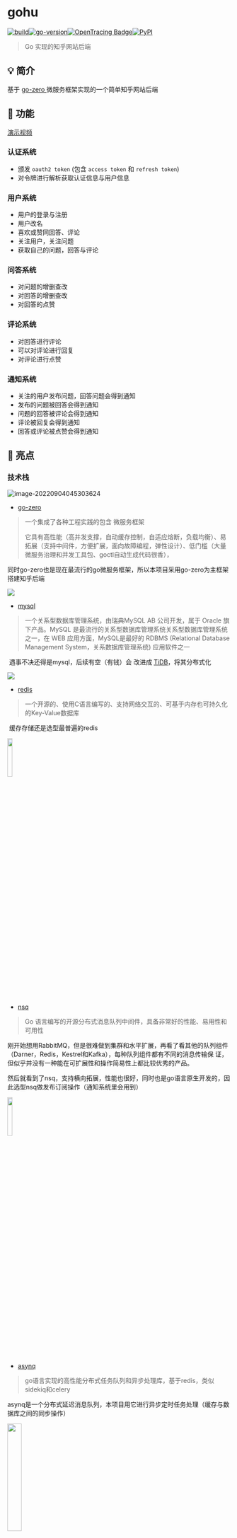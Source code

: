 # gohu

[![build](https://img.shields.io/badge/build-1.01-brightgreen)](https://github.com/StellarisW/StellarisW)[![go-version](https://img.shields.io/badge/go-~%3D1.8-30dff3?logo=go)](https://github.com/StellarisW/StellarisW)[![OpenTracing Badge](https://img.shields.io/badge/OpenTracing-enabled-blue.svg)](http://opentracing.io)[![PyPI](https://img.shields.io/badge/License-BSD_2--Clause-green.svg)](https://github.com/emirpasic/gods/blob/master/LICENSE)

> Go 实现的知乎网站后端

## 💡  简介

基于 [go-zero ](https://github.com/zeromicro/go-zero)微服务框架实现的一个简单知乎网站后端

## 🚀 功能

[演示视频](https://typora.stellaris.wang/gohu-show-video.mp4)

### 认证系统

- 颁发 `oauth2 token`  (包含 `access token` 和 `refresh token`)
- 对令牌进行解析获取认证信息与用户信息

### 用户系统

- 用户的登录与注册
- 用户改名
- 喜欢或赞同回答、评论
- 关注用户，关注问题
- 获取自己的问题，回答与评论

### 问答系统

- 对问题的增删查改
- 对回答的增删查改
- 对回答的点赞

### 评论系统

- 对回答进行评论
- 可以对评论进行回复
- 对评论进行点赞

### 通知系统

- 关注的用户发布问题，回答问题会得到通知
- 发布的问题被回答会得到通知
- 问题的回答被评论会得到通知
- 评论被回复会得到通知
- 回答或评论被点赞会得到通知

## 🌟 亮点

### 技术栈

![image-20220904045303624](./manifest/image/go-zero.png)

- [go-zero](https://go-zero.dev/)

> 一个集成了各种工程实践的包含 微服务框架
>
> 它具有高性能（高并发支撑，自动缓存控制，自适应熔断，负载均衡）、易拓展（支持中间件，方便扩展，面向故障编程，弹性设计）、低门槛（大量微服务治理和并发工具包、goctl自动生成代码很香），

​     同时go-zero也是现在最流行的go微服务框架，所以本项目采用go-zero为主框架搭建知乎后端

![](./manifest/image/mysql.svg)

- [mysql](https://www.mysql.com/)

> 一个关系型数据库管理系统，由瑞典MySQL AB 公司开发，属于 Oracle 旗下产品。MySQL 是最流行的关系型数据库管理系统关系型数据库管理系统之一，在 WEB 应用方面，MySQL是最好的 RDBMS (Relational Database Management System，关系数据库管理系统) 应用软件之一

​    遇事不决还得是mysql，后续有空（有钱）会	改进成 [TiDB](https://pingcap.com/zh/case/)，将其分布式化

![](./manifest/image/redis.svg)

- [redis](https://redis.io/)

> 一个开源的、使用C语言编写的、支持网络交互的、可基于内存也可持久化的Key-Value数据库

​    缓存存储还是选型最普遍的redis

<img src="./manifest/image/nsq.png" width="15%">

- [nsq](https://nsq.io/)

>  Go 语言编写的开源分布式消息队列中间件，具备非常好的性能、易用性和可用性

​    刚开始想用RabbitMQ，但是很难做到集群和水平扩展，再看了看其他的队列组件（Darner，Redis，Kestrel和Kafka），每种队列组件都有不同的消息传输保     	证，但似乎并没有一种能在可扩展性和操作简易性上都比较优秀的产品。

​    然后就看到了nsq，支持横向拓展，性能也很好，同时也是go语言原生开发的，因此选型nsq做发布订阅操作（通知系统里会用到）

<img src="./manifest/image/asynq.png" width="15%">

- [asynq](https://github.com/hibiken/asynq)

> go语言实现的高性能分布式任务队列和异步处理库，基于redis，类似sidekiq和celery

​	asynq是一个分布式延迟消息队列，本项目用它进行异步定时任务处理（缓存与数据库之间的同步操作）

<img src="./manifest/image/consul.svg" width="25%">

- [consul](https://www.consul.io/)

> 一套开源的分布式服务发现和配置管理系统，由HasiCorp公司用go语言开发的。提供了微服务系统中服务助理、配置中心、控制总线等功能

​	在consul和etcd之间比较，consul的服务发现很方便，也有健康检查，多数据中心等功能，同时也是go云原生项目，因此选型consul

<img src="./manifest/image/jaeger.svg" width="15%">

- [jaeger](https://www.jaegertracing.io/)

> 由Uber开源的分布式追踪系统

​	go-zero框架集成了对jaeger的支持，因此使用jaeger做追踪系统

<img src="./manifest/image/apollo.svg" width="10%">

- [apollo](https://www.apolloconfig.com/)

> 一款可靠的分布式配置管理中心，诞生于携程框架研发部，能够集中化管理应用不同环境、不同集群的配置，配置修改后能够实时推送到应用端，并且具备规范的权限、流程治理等特性，适用于微服务配置管理场景

​	使用apollo做配置管理系统，可以有效的在认证系统，用户系统，问答系统等等不同的环境下进行配置的管理

<img src="./manifest/image/traefik-logo.png" width="20%">

- [traefik](https://www.jaegertracing.io/)

> 一个为了让部署微服务更加便捷而诞生的现代HTTP反向代理、负载均衡工具

​	本项目写的微服务很多，用nginx难管理，也比较懒得写配置文件，所以用traefik，虽然性能没nginx好，但是对微服务的反向代理和负载均衡的支持很便捷，

​	同时使用traefik中的http中间件，oauth proxy也很方便

<img src="./manifest/image/docker.svg" width="15%">

- [docker](https://www.docker.com/)

> Google 公司推出的 Go 语言 进行开发实现，基于 Linux 内核的 cgroup，namespace，以及 AUFS 类的 Union FS 等技术的一个容器服务

​	容器用docker-compose部署

<img src="./manifest/image/drone.svg" width="20%">

- [drone](https://www.drone.io/)

> 一款基于go编写的容器技术持续集成工具，可以直接使用YAML配置文件即可完成自动化构建、测试、部署任务

​	结合gogs仓库，来对项目进行CI/CD持续集成，部署更方便了

### 后端

#### 认证系统

- 颁发令牌

> 对向OAuth2服务器发送请求颁发令牌的客户端进行鉴权, 鉴权成功后 颁发token
>
> 提高了令牌的安全性, 同时也可以根据客户端信息自定义 Oauth2 token

<!--app/service/oauth/model/token_granter.go-->

```go
clientId, clientSecret, userId, ok := parseBasicAuth(auth)
if !ok || clientSecret != tokenGranter.ClientDetails[clientId].ClientSecret {
   return nil, ErrInvalidAuthorizationRequest
}
```

解析认证头，判断 `clientId` 和 `clientSecret` 是否在存储库中

鉴权成功后向用户颁发 token

- 令牌存储

> token存储在redis中, 自动实现令牌的过期功能
>
> 加快用户的鉴权操作

![](./manifest/image/jwt-store.png)

<!--app/service/oauth/rpc/token/store/internal/logic/storetokenlogic.go-->

```go
l.svcCtx.Rdb.Set(l.ctx,
   model.JwtToken+"_"+strconv.FormatInt(in.UserId, 10),
   accessTokenString,
   time.Unix(in.AccessToken.RefreshToken.ExpiresAt, 0).Sub(time.Now()))
```

- 令牌刷新

> access token的过期时间为1天，refresh token的过期时间为7天，当access token过期后，服务器会自动使用一次性的refresh token 对access token进行刷新操作，获取新的access token。
>
> 这样会有效降低因 access token 泄露而带来的风险。

- 令牌传递

> 使用Cookie进行在用户与服务器之间的Oauth2 token传递，同时对cookie进行SHA256加盐，保证了cookie与token的安全性
>
> 在认证中间件中(app/common/middware/authMiddleware.go)对cookie进行哈希校验，防止用户篡改，校验通过后解析cookie自动获取token的元信息

<!--app/common/middleware/authMiddleware.go-->

```go
res, err := req.NewRequest().SetFormData(map[string]string{"oauth2_token": accessToken, "token_type": model.AccessToken}).
   Post("https://" + m.Domain + "/api/oauth/token/check")
if err != nil {
   logx.Errorf("%v", err)
   return
}
if res.StatusCode != http.StatusOK {
   logx.Errorf("%v", res)
   return
}
j := gjson.Parse(res.String())
ok = j.Get("ok").Bool()
if !ok {
   //不ok则认证失败，包括刷新令牌
   //认证的时候若认证令牌过期，则刷新令牌
   msg := j.Get("msg").String()
   // 认证令牌过期,用刷新令牌刷新
   if msg == "accessToken is expired" {
      ok = cookieWriter.Get("refresh-token", &refreshToken)
      if accessToken == "" || !ok {
         response.ResultWithData(w, http.StatusForbidden, "illegal access", map[string]interface{}{"reload": true})
         return
      }
      res, err = req.NewRequest().SetPathParam("refresh-token", refreshToken).
         Post("https://" + m.Domain + "/api/oauth/token/refresh")
      if err != nil {
         logx.Errorf("%v", err)
         return
      }
      if res.StatusCode != http.StatusOK {
         return
      }
      j = gjson.Parse(res.String())
      accessToken = j.Get("data.access_token.token_value").String()
      refreshToken = j.Get("data.access_token.refresh_token.token_value").String()
      cookieWriter.Set("x-token", accessToken)
      cookieWriter.Set("refresh-token", refreshToken)
   }
}
```

#### 用户系统

- 登录与注册

> 用户注册或首次登录得到令牌，可以在令牌有效期内实现自动登录操作，
>
> 在用户注册或登录后设置注册/登录缓存，同时特别针对登录设置了空缓存，防止大量无效请求造成缓存穿透

<!--app/service/user/rpc/crud/internal/logic/registerlogic.go-->

```go
ok, err := l.svcCtx.Rdb.SIsMember(l.ctx,
   "user_register_set",
   in.Username).Result()
```

<!--app/service/user/rpc/crud/internal/logic/loginlogic.go-->

```go
	// 在数据库中查找用户
	userSubjectModel := l.svcCtx.UserModel.UserSubject
	userSubject, err := userSubjectModel.WithContext(l.ctx).Where(userSubjectModel.Username.Eq(in.Username)).First()
	switch err {
	case nil:
	case gorm.ErrRecordNotFound:
		// 设置空缓存,防止大量非法请求造成缓存穿透
		err = l.svcCtx.Rdb.Set(l.ctx,
			fmt.Sprintf("user_login_%s", in.Username),
			fmt.Sprintf("%d:%d", 0, 0),
			time.Second*86400).Err()
		if err != nil {
			logger.Errorf("update [user_login] cache failed, err: %v", err)
		}
		res = &pb.LoginRes{
			Code: http.StatusNotFound,
			Msg:  "uid not exist",
			Ok:   false,
		}
		logger.Debugf("send message: %v", res.String())
		return res, nil
	default:
		{
			logger.Errorf("query [user_subject] in mysql failed, err: %v", err)
			res = &pb.LoginRes{
				Code: http.StatusInternalServerError,
				Msg:  "internal err",
				Ok:   false,
			}
			logger.Debugf("send message: %v", res.String())
			return res, err
		}
	}
	
	...
	
		err = l.svcCtx.Rdb.Set(l.ctx,
		fmt.Sprintf("user_login_%s", in.Username),
		fmt.Sprintf("%d:%s", userSubject.ID, userSubject.Password),
		time.Second*86400).Err()
	if err != nil {
		logger.Errorf("set [user_login] cache failed, err: %v", err)
	}
```

- IP 归属地

> 对用户登录的IP进行解析（具体看我 [ip-parse](https://github.com/StellarisW/ip-parse) 仓库），在回答内容，评论内容中设置用户IP归属地

<!--app/utils/net/ip/ip.go-->

```go
func GetIpLocFromApi(ip string) (loc string) {
   var err error
   if domain == "" {
      domain, err = apollo.GetMainDomain()
      if err != nil {
         return "未知"
      }
   }
   apiAddr := "http://ip." + domain + "/api/parse?ip=" + ip
   res, err := req.NewRequest().Get(apiAddr)
   j := gjson.Parse(res.String())
   if j.Get("ok").Bool() == false {
      return "未知"
   }
   locStr := j.Get("location").String()
   output := strings.Split(locStr, "|")
   if output[0] != "中国" {
      return output[0]
   }
   strings.Trim(output[2], "省")
   return output[2]
}
```

- 用户信息缓存

> 对`user-subject`,`user-collect`表进行缓存，针对高频更新的字段(如 `user-subject` 中的 `follower` ， `user-collect` 中的赞同操作)进行定时更新数据库的操作

<!--app/service/mq/asynq/processor/internal/logic/user/task.go-->

```go
func (l *ScheduleUpdateUserSubjectRecordHandler) ProcessTask(ctx context.Context, _ *asynq.Task) (err error) {
    // 获取缓存中需要更新用户 follower 字段的用户id
   members, err := l.Rdb.SMembers(ctx,
      "user_follower_cnt_set").Result()
   if err != nil {
      return fmt.Errorf("get [user_follower] member failed, err: %v", err)
   }
   l.Rdb.Del(ctx,
      fmt.Sprintf("user_follower_cnt_set"))

   userSubjectModel := l.UserModel.UserSubject
   for _, member := range members {
       // 获取缓存中 follower 的数量
      followerCount, err := l.Rdb.Get(ctx,
         fmt.Sprintf("user_follower_cnt_%s", member)).Int()
      if err != nil {
         return fmt.Errorf("get [user_follower] cnt failed, err: %v", err)
      }

      err = l.Rdb.Del(ctx,
         fmt.Sprintf("user_follower_cnt_%s", member)).Err()
      if err != nil {
         return fmt.Errorf("del [user_follower] cnt failed, err: %v", err)
      }
	
       // 更新数据库
      userSubject, err := userSubjectModel.WithContext(ctx).
         Select(userSubjectModel.ID, userSubjectModel.Follower).
         Where(userSubjectModel.ID.Eq(cast.ToInt64(member))).
         First()
      if err != nil {
         return fmt.Errorf("get [user_subject] record failed, err: %v", err)
      }

      _, err = userSubjectModel.WithContext(ctx).
         Select(userSubjectModel.ID, userSubjectModel.Follower).
         Where(userSubjectModel.ID.Eq(cast.ToInt64(member))).
         Update(userSubjectModel.Follower, int(userSubject.Follower)+followerCount)
      if err != nil {
         return fmt.Errorf("update [user_subject] record failed, err: %v", err)
      }
   }

   return nil
}
```

#### 问答系统

- 问题与回答信息缓存

> 也是和上面一样的逻辑，对表进行缓存，高频字段定时数据库同步

- 回答点赞

<!--app/service/user/rpc/crud/internal/logic/docollectionlogin.go-->

```go
// 通知用户
err = notificationMqProducer.PublishNotification(producer, notificationMqProducer.PublishNotificationMessage{
   MessageType: 2,
   Data: notificationMqProducer.ApproveAndLikeData{
      UserId:  in.UserId,
      Action:  1,
      ObjType: in.ObjType,
      ObjId:   in.ObjId,
   },
})
if err != nil {
   return fmt.Errorf("publish notificaion to nsq failed, %v", err)
}

// 更新缓存
err = svcCtx.Rdb.Incr(ctx,
   fmt.Sprintf("answer_index_approve_cnt_%d", in.ObjId)).Err()
if err != nil {
   return fmt.Errorf("incr [answer_index_approve_cnt] failed, %v", err)
}

err = svcCtx.Rdb.SAdd(ctx,
   "answer_index_approve_cnt_set",
   in.ObjId).Err()
if err != nil {
   return fmt.Errorf("update [answer_index_approve_cnt_set] failed, err: %v", err)
}
```

#### 评论系统

- 低耦合

> 将评论这个模块单独从回答中抽离出来，方便后续的功能需要评论模块的使用

- 信息全面

> 显示回复的用户id和被回复的用户id，回复的ip归属地等等

#### 通知系统

- 发布订阅

> 使用nsq对用户的各种操作(如关注，点赞等等)对操作的对象(被关注的人，被点赞回答的作者)进行通知

<!--app/service/mq/nsq/consumer/internal/listen/notification/handler.go-->

```go
func (m *PublishNotificationHandler) HandleMessage(nsqMsg *nsq.Message) (err error) {
   msg := &notificationMqProducer.PublishNotificationMessage{}
   err = json.Unmarshal(nsqMsg.Body, &msg)
   if err != nil {
      return fmt.Errorf("unmarshal msg failed, %v", err)
   }

   ctx := context.Background()
   switch msg.MessageType {
   case 1:
      // 关注我的
      data := &notificationMqProducer.FollowerData{}

      bytesData, err := json.Marshal(msg.Data)
      if err != nil {
         return fmt.Errorf("marshal msg data failed, %v", err)
      }

      err = json.Unmarshal(bytesData, &data)
      if err != nil {
         return fmt.Errorf("unmarshal msg data failed, %v", err)
      }

      userInfoRes, err := req.NewRequest().Get(
         fmt.Sprintf("https://%s/api/user/profile/%s", m.Domain, cast.ToString(data.FollowerId)))
      if err != nil {
         return fmt.Errorf("query user info failed, %v", err)
      }

      j := gjson.Parse(userInfoRes.String())
      if !j.Get("ok").Bool() {
         return fmt.Errorf("query user info failed, %v", j.Get("msg").String())
      }

      rpcRes, _ := m.NotificationCrudRpcClient.PublishNotification(ctx, &crud.PublishNotificationReq{
         UserId:      data.UserId,
         MessageType: 1,
         Title:       fmt.Sprintf("用户 %s 关注了你", j.Get("data.nickname").String()),
         Content:     "",                                                              // 空
         Url:         fmt.Sprintf("https://%s/profile/%d", m.Domain, data.FollowerId), // 用户主页
      })
      if !rpcRes.Ok {
         return fmt.Errorf("publish notification failed, %v", rpcRes.Msg)
      }
      
      ...
      
}
```

### 运维

#### 服务发现

> 通过go-zero框架的原生支持，来进行服务的发现与调用操作

![image-20220902154029133](./manifest/image/consul.png)

#### 链路追踪

> 通过go-zero框架的原生支持，进行对服务的链路追踪，方便debug

 ![image-20220902154140585](./manifest/image/jaeger.png)

#### 配置管理

> 在apollo平台上进行配置的更改操作，然后go后端读取apollo的配置文件后，缓存在本地，同时进行配置的热更新，
>
> 然后使用viper来进行配置文件的读取操作

![image-20220902153815361](./manifest/image/apollo.png)

#### 网关代理

> 使用traefik对微服务进行反向代理，同时自动生成CA证书，对全部的微服务进行tls认证

![image-20220902154403897](./manifest/image/traefik.png)

#### 项目部署

> 代码push到gogs仓库

![image-20220902154503351](./manifest/image/gogs.png)

> drone通过web钩子拷贝代码

![image-20220902154545273](./manifest/image/webhook.png)

> drone进行持续集成操作

![image-20220902154620156](./manifest/image/drone.png)

> docker-compose 并发构建镜像

`build.sh`

``` sh
#!/bin/bash

export PROJECT_NAME=$1

export THREAD=$2

docker_names=('oauth-api' 'oauth-rpc-token-enhancer' 'oauth-rpc-token-store' \
'user-api' 'user-rpc-crud' 'user-rpc-info' 'user-rpc-vip' 'notification-api' \
'notification-rpc-crud' 'notification-rpc-info' 'mq-asynq-scheduler' 'mq-asynq-processor' \
'mq-nsq-consumer' 'question-api' 'question-rpc-crud' 'question-rpc-info' \
'comment-api'  'comment-rpc-crud'  'comment-rpc-info')

function docker_build() {
  if [ "$1" -ef "" ]; then
    return 0
  fi

  array=$(echo "$1" | tr '-' '\n')
  path='./app/service'
  for var in $array
  do
    path="${path}""/""${var}"
  done
  docker build -t "$PROJECT_NAME""_""$1" "${path}"
  return 1
}

[ -e /tmp/fd1 ] || mkfifo /tmp/fd1
exec 3<>/tmp/fd1
rm -rf /tmp/fd1

for ((i=1;i<=THREAD;i++))
do
  echo >&3
done

cd /www/site/"$PROJECT_NAME" || exit

remain_build=${#docker_names[@]}

echo "start building images, remain: ""${remain_build}"

for docker_name in ${docker_names[*]}
do
  read -r -u3
{
  docker_build "${docker_name}"
  remain_build=$(expr "${remain_build}" - 1)
  echo "build ""${docker_name}"" complete, remain: ""${remain_build}"
  echo >&3
} &
done

wait

exec 3<&-
exec 3>&-
```

## 🗼架构设计

![clouddisk架构图](./manifest/image/architecture.jpg)

## 📂 存储设计

### 表设计

#### 用户系统

##### `user_subject`

##### 记录

![](./manifest/image/user_subject_record.png)

索引

![](./manifest/image/user_subject_record_index.png)

##### `user_collection`

记录

![](./manifest/image/user_collection_record.png)

索引

![](./manifest/image/user_collection_index.png)

外键

![](./manifest/image/user_collection_foreign_key.png)

#### 问答系统

##### `question_subject`

记录

![](./manifest/image/question_subject_record.png)

索引

![](./manifest/image/question_subject_index.png)



##### `question_content`

记录

![](./manifest/image/question_content_record.png)

外键

![](./manifest/image/question_content_foreign_key.png)



##### `answer_index`

记录

![](./manifest/image/answer_index_record.png)

索引

![](./manifest/image/answer_index_index.png)

外键

![](./manifest/image/answer_index_foreign_key.png)



##### `answer_content`

记录

![](./manifest/image/answer_content_record.png)

外键![](./manifest/image/answer_content_foreign_key.png)

#### 评论系统

##### `comment_subject`

记录

![](./manifest/image/comment_subject_record.png)

索引

![](./manifest/image/comment_subject_index.png)



##### `comment_index`

记录

![](./manifest/image/comment_index_record.png)

索引

![](./manifest/image/comment_index_index.png)

外键

![](./manifest/image/comment_index_foreign_key.png)



##### `comment_content`

记录

![](./manifest/image/comment_content_record.png)

外键

![](./manifest/image/comment_content_foreign_key.png)

#### 通知系统

##### `notification_subject`

记录

![](./manifest/image/notification_subject_record.png)

索引

![](./manifest/image/notification_subuject_index.png)

外键

![](./manifest/image/notification_subject_foreign_key.png)





##### `notification_content`

记录

![](./manifest/image/notification_content_record.png)



外键

![](./manifest/image/notification_content_foreign_key.png)



### 缓存设计

#### jwt 缓存

缓存 Oauth2 Token，利用 redis 特性自动实现令牌过期功能

![](./manifest/image/jwt_cache.png)

#### 表缓存

> 表记录的数据比较多，因此采用protobug进行序列化，而不是用json，
>
> 因为在protobuf的编解码性能远远高出JSON的性能。
>
> 同时占用空间也比json小很多，大大减少了缓存表的开销

下面是 `user_subject` 表的缓存样例

<!--app/service/mq/asynq/processor/internal/logic/user/task.go-->

```go
func (l *MsgCreateUserSubjectHandler) ProcessTask(ctx context.Context, task *asynq.Task) (err error) {
   var payload job.MsgCreateUserSubjectPayload
   if err = json.Unmarshal(task.Payload(), &payload); err != nil {
      return fmt.Errorf("unmarshal [MsgCreateUserSubjectPayload] failed, err: %v", err)
   }

   userSubjectId := l.IdGenerator.NewLong()

   userSubjectModel := l.UserModel.UserSubject

   now := time.Now()

   err = userSubjectModel.WithContext(ctx).
      Create(&model.UserSubject{
         ID:         userSubjectId,
         Username:   payload.Username,
         Password:   payload.Password,
         Nickname:   payload.Nickname,
         CreateTime: now,
         UpdateTime: now,
      })
   if err != nil {
      return fmt.Errorf("create [user_subject] record failed, err: %v", err)
   }

   userSubjectProto := &pb.UserSubject{
      Id:         userSubjectId,
      Username:   payload.Username,
      Password:   payload.Password,
      Nickname:   payload.Nickname,
      CreateTime: now.String(),
      UpdateTime: now.String(),
   }

   userSubjectBytes, err := proto.Marshal(userSubjectProto)
   if err != nil {
      return fmt.Errorf("marshal [userSubjectProto] into proto failed, err: %v", err)
   }

   err = l.Rdb.Set(ctx,
      fmt.Sprintf("user_subject_%d", userSubjectId),
      userSubjectBytes,
      time.Second*86400).Err()
   if err != nil {
      return fmt.Errorf("update [user_subject] cache failed, err: %v", err)
   }

   err = l.Rdb.Set(ctx,
      fmt.Sprintf("user_login_%d", userSubjectId),
      fmt.Sprintf("%d:%s", userSubjectId, payload.Password),
      time.Second*86400).Err()
   if err != nil {
      return fmt.Errorf("update [user_login] cache failed, err: %v", err)
   }

   return nil
}
```

key 格式： `[tableName]_[primaryId]`

例如 `user_subject` 的缓存

![](./manifest/image/user_subject_cache.png)

#### 注册缓存

使用集合存储已经注册的用户名（后续集合过大时，考虑随机删除集合中的用户名减小缓存压力）

key 名称：`user_register_set`

![](./manifest/image/user_register_set.png)

#### 登录缓存

使用 key 存储用户 id 与加盐后的密码

key 格式：`user_login_[username]`

![](./manifest/image/user_login_cache.png)

#### 收藏缓存

key 格式：`user_collect_set_[userId]_[collectType]_[objType]`

![](./manifest/image/user_collect_set.png)

#### 关注用户缓存

key 格式：`user_follwer_cnt_set` `user_follower_cnt_[userId]`

缓存关注用户的数量，然后根据这个数量数据库定时统一更新，大大减小数据库压力

key 格式：`user_follower_member_set_[userId]`

缓存用户下的关注者集合，方便发布通知

![](./manifest/image/user_follower_member_set.png)

#### 通知缓存

key 格式：`notification_[userId]_[notificationType]`

缓存用户通知下的一个 id 集合

#### 发布缓存

key 格式：`question_id_user_set_[userId]` `answer_id_user_set_[userId]` `comment_id_user_set_[userId]`

缓存用户发布对象的的 id 集合

## 📖 API文档

[接口文档](https://documenter.getpostman.com/view/22490304/VUxStm2d)

## ⚙ 项目结构

<details>
<summary>展开查看</summary>
<pre>
<code>
    ├── app ----------------------------- (项目文件)
        ├── common ---------------------- (全局通用目录)
        	├── config ------------------ (获取配置文件相关)
        	├── log --------------------- (日志配置)
        	├── middleware -------------- (中间件)
        	├── model ------------------- (全局模型)
        	├── mq ---------------------- (消息队列设置)
        ├── service --------------------- (微服务)
            ├── comment ----------------- (评论系统)
            ├── mq ---------------------- (消息队列服务)
            ├── notification ------------ (通知系统)
            ├── oauth ------------------- (认证系统)
            ├── question ---------------- (问答系统)
            ├── user -------------------- (用户系统)
        ├── utils ----------------------- (工具包) 
            ├── cookie ------------------ (cookie处理逻辑)
            ├── file -------------------- (对文件操作的一些函数)
            ├── jwt --------------------- (jwt处理逻辑)
            ├── mapping ----------------- (结构体映射)
            ├── net --------------------- (ip解析)
            ├── structx ----------------- (对不同结构体,相同字段的值进行同步)
    ├── manifest ------------------------ (交付清单)
    	├── deploy ---------------------- (部署配置文件)
    		├── docker ------------------ (docker配置文件)
    		├── kustomize --------------- (k8s配置文件)
        ├── sql ------------------------- (mysql初始化配置文件)
    ├── .drone.yml ---------------------- (drone自动构建配置文件)
    ├── build.sh ------------------------ (并发构建镜像脚本)
    ├── docker-compose.yaml ------------- (docker-compose配置文件)
</code>
</pre>
</details>


## 🛠 环境要求

- golang 版本 ~= 1.19
- mysql 版本 ~=5.7
- redis 版本 ~=5.0

## 📌 TODO

- [x] OAuth授权服务器
- [x] 用户登录/注册
- [x] 发布问题
- [x] 回答问题
- [x] 评论回答
- [x] 获取自己的所有问题、回答、评论
- [x] 删除或修改自己发布的问题、回答、评论
- [x] 赞同
- [x] 关注
- [x] 收藏
- [x] 通知
- [ ] 热榜
- [ ] 盐选会员
- [ ] 文章
